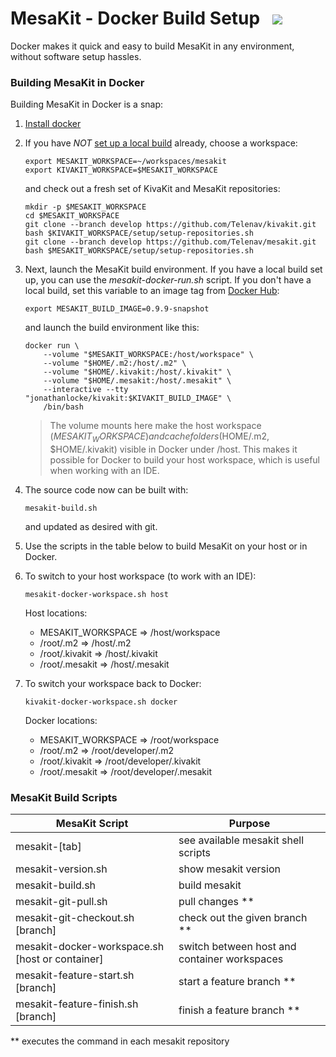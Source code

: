 # MesaKit - Docker Build Setup   <img src="https://www.kivakit.org/images/box-32.png" srcset="https://www.kivakit.org/images/box-32-2x.png 2x"/>

Docker makes it quick and easy to build MesaKit in any environment, without software setup hassles.

### Building MesaKit in Docker

Building MesaKit in Docker is a snap:

1. [Install docker](https://docs.docker.com/get-docker/)


2. If you have *NOT* [set up a local build](build-setup.md) already, choose a workspace:

       export MESAKIT_WORKSPACE=~/workspaces/mesakit
       export KIVAKIT_WORKSPACE=$MESAKIT_WORKSPACE

   and check out a fresh set of KivaKit and MesaKit repositories:

       mkdir -p $MESAKIT_WORKSPACE 
       cd $MESAKIT_WORKSPACE
       git clone --branch develop https://github.com/Telenav/kivakit.git
       bash $KIVAKIT_WORKSPACE/setup/setup-repositories.sh
       git clone --branch develop https://github.com/Telenav/mesakit.git
       bash $MESAKIT_WORKSPACE/setup/setup-repositories.sh


3. Next, launch the MesaKit build environment. If you have a local build set up, you can use the *mesakit-docker-run.sh* script. If you don't have a local build, set this variable to an image tag from [Docker Hub](https://hub.docker.com/repository/docker/jonathanlocke/mesakit):

       export MESAKIT_BUILD_IMAGE=0.9.9-snapshot

   and launch the build environment like this:

       docker run \
           --volume "$MESAKIT_WORKSPACE:/host/workspace" \
           --volume "$HOME/.m2:/host/.m2" \
           --volume "$HOME/.kivakit:/host/.kivakit" \
           --volume "$HOME/.mesakit:/host/.mesakit" \
           --interactive --tty "jonathanlocke/kivakit:$KIVAKIT_BUILD_IMAGE" \
           /bin/bash

   > The volume mounts here make the host workspace ($MESAKIT_WORKSPACE) and cache
   > folders ($HOME/.m2, $HOME/.kivakit) visible in Docker under /host. This makes it
   > possible for Docker to build your host workspace, which is useful when
   > working with an IDE.


4. The source code now can be built with:

       mesakit-build.sh

   and updated as desired with git.


5. Use the scripts in the table below to build MesaKit on your host or in Docker.


6. To switch to your host workspace (to work with an IDE):

       mesakit-docker-workspace.sh host

   Host locations:

    * MESAKIT_WORKSPACE => /host/workspace
    * /root/.m2 => /host/.m2
    * /root/.kivakit => /host/.kivakit
    * /root/.mesakit => /host/.mesakit


7. To switch your workspace back to Docker:

       kivakit-docker-workspace.sh docker

   Docker locations:

    * MESAKIT_WORKSPACE => /root/workspace
    * /root/.m2 => /root/developer/.m2
    * /root/.kivakit => /root/developer/.kivakit
    * /root/.mesakit => /root/developer/.mesakit

### MesaKit Build Scripts

| MesaKit Script                                    | Purpose                                      |
|---------------------------------------------------|----------------------------------------------|
| mesakit-\[tab\]                                   | see available mesakit shell scripts          |
| mesakit-version.sh                                | show mesakit version                         |
| mesakit-build.sh                                  | build mesakit                                |
| mesakit-git-pull.sh                               | pull changes **                              |
| mesakit-git-checkout.sh \[branch\]                | check out the given branch **                |
| mesakit-docker-workspace.sh \[host or container\] | switch between host and container workspaces |
| mesakit-feature-start.sh \[branch\]               | start a feature branch **                    |
| mesakit-feature-finish.sh \[branch\]              | finish a feature branch **                   |

** executes the command in each mesakit repository

